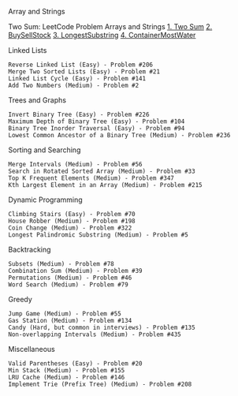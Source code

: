 Array and Strings

Two Sum: LeetCode Problem
Arrays and Strings
[1. Two Sum](array_string/two_sum/TwoSum.java)
[2. BuySellStock](array_string/buy_sell_stock/BestBuySellEasy.java)
[3. LongestSubstring](array_string/longest_substring/LongestSubstring.java)
[4. ContainerMostWater](array_string/contain_most_water/ContainerMostAmountWater.java)

Linked Lists

	Reverse Linked List (Easy) - Problem #206
	Merge Two Sorted Lists (Easy) - Problem #21
	Linked List Cycle (Easy) - Problem #141
	Add Two Numbers (Medium) - Problem #2

Trees and Graphs

	Invert Binary Tree (Easy) - Problem #226
	Maximum Depth of Binary Tree (Easy) - Problem #104
	Binary Tree Inorder Traversal (Easy) - Problem #94
	Lowest Common Ancestor of a Binary Tree (Medium) - Problem #236

Sorting and Searching

	Merge Intervals (Medium) - Problem #56
	Search in Rotated Sorted Array (Medium) - Problem #33
	Top K Frequent Elements (Medium) - Problem #347
	Kth Largest Element in an Array (Medium) - Problem #215

Dynamic Programming

	Climbing Stairs (Easy) - Problem #70
	House Robber (Medium) - Problem #198
	Coin Change (Medium) - Problem #322
	Longest Palindromic Substring (Medium) - Problem #5

Backtracking

	Subsets (Medium) - Problem #78
	Combination Sum (Medium) - Problem #39
	Permutations (Medium) - Problem #46
	Word Search (Medium) - Problem #79

Greedy

	Jump Game (Medium) - Problem #55
	Gas Station (Medium) - Problem #134
	Candy (Hard, but common in interviews) - Problem #135
	Non-overlapping Intervals (Medium) - Problem #435

Miscellaneous

	Valid Parentheses (Easy) - Problem #20
	Min Stack (Medium) - Problem #155
	LRU Cache (Medium) - Problem #146
	Implement Trie (Prefix Tree) (Medium) - Problem #208